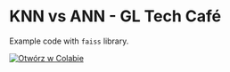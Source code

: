 # KNN vs ANN - GL Tech Café

Example code with `faiss` library.

[![Otwórz w Colabie](https://colab.research.google.com/assets/colab-badge.svg)](https://colab.research.google.com/drive/1MMHKNYfWvTFiHUBaX_yDxQQBR-KFUH_W?usp=sharing)

